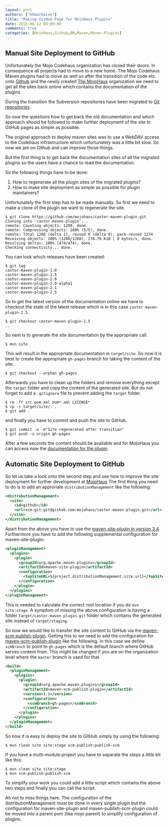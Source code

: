 ```yaml
---
layout: post
authors: ["khmarbaise"]
title: "Making GitHub Page for MojoHaus Plugins"
date: 2015-06-12 08:09:00
comments: true
categories: [MojoHaus,Github,BM,Maven,Maven-Plugins]
---
```

Manual Site Deployment to GitHub
--------------------------------

Unfortunately the Mojo Codehaus organization has closed their doors. In
consequence all projects had to move to a new home. The Mojo Codehaus Maven
plugins had to move as well so after the transition of the code etc. onto
[Github][github] and the newly created [The MojoHaus][git-mojohaus] organization we
need to get all the sites back online which contains the documentation of the
plugins.

During the transition the Subversion repositories have been migrated
to [Git repositories][mojohaus].

So now the questions how to get back the old documentation and which approach
should be followed to make further deployment of the site to GitHub pages as
simple as possible.

<!-- more -->

The original approach to deploy maven sites was to use a WebDAV access to the
Codehaus infrastructure which unfortunately was a little bit slow. So now we
are on Github and can improve those things.

But the first thing is to get back the documentation sites of all the migrated
plugins so the users have a chance to read the documentation. 

So the following things have to be done:

 1. How to regenerate all the plugin sites of the migrated plugins?
 2. How to make site deployment as simple as possible for plugin maintainers?

Unfortunately the first step has to be made manually. So first we need to make a 
clone of the plugin we want to regenerate the site.

```
$ git clone https://github.com/mojohaus/castor-maven-plugin.git
Cloning into 'castor-maven-plugin'...
remote: Counting objects: 1280, done.
remote: Compressing objects: 100% (5/5), done.
remote: Total 1280 (delta 1), reused 0 (delta 0), pack-reused 1274
Receiving objects: 100% (1280/1280), 278.78 KiB | 0 bytes/s, done.
Resolving deltas: 100% (474/474), done.
Checking connectivity... done.
```

You can look which releases have been created:

```
$ git tag
castor-maven-plugin-1.0
castor-maven-plugin-1.5
castor-maven-plugin-2.0
castor-maven-plugin-2.0-alpha1
castor-maven-plugin-2.1
castor-maven-plugin-2.5
```

So to get the latest version of the documentation online we have to checkout 
the state of the latest release which is in this case `castor-maven-plugin-2.5`.

```
$ git checkout castor-maven-plugin-2.5
..
```

So next is to generate the site documentation by the appropriate call.

```
$ mvn site
```

This will result in the appropriate documentation in `target/site`. So now it is
best to create the appropriate `gh-pages` branch for taking the content of the site.

```
$ git checkout --orphan gh-pages
```
Afterwards you have to clean up the folders and remove everything except the
`target` folder and copy the content of the generated site. But do not forget
to add a `.gitignore` file to prevent adding the `target` folder.

```
$ rm -fr src pom.xml pom*.xml LICENSE*
$ cp -r target/site/. .
$ git add .
```

and finally you have to commit and push the site to GitHub.

```
$ git commit -a -m"Site regenerated after transition"
$ git push -u origin gh-pages
```
After a few seconds the content should be available and for MojoHaus you can access now
the [documentation for the plugin](http://www.mojohaus.org/castor-maven-plugin/).

Automatic Site Deployment to GitHub
-----------------------------------

So let us take a look onto the second step and see how to improve the site deployment 
for further development at [MojoHaus][mojohaus]
The first thing you need to do is to add an approriate `distributionManagement` like
the following:

```xml
<distributionManagement>
  <site>
    <id>github</id>
    <url>scm:git:git@github.com:mojohaus/castor-maven-plugin.git</url>
  </site>
</distributionManagement>
```

Apart from the above you have to use the [maven-site-plugin in version
3.4][maven-site-plugin] Furthermore you have to add the following supplemental
configuration for maven-site-plugin:

```xml
<pluginManagement>
  <plugins>
    <plugin>
      <groupId>org.apache.maven.plugins</groupId>
      <artifactId>maven-site-plugin</artifactId>
      <configuration>
        <topSiteURL>${project.distributionManagement.site.url}</topSiteURL>
      </configuration>
    </plugin>
  </plugins>
</pluginManagement>
```

This is needed to calculate the correct root location if you do `mvn site:stage`. A symptom
of missing the above configuration is having a folder `target/castor-maven-plugin.git` folder
which contains the generated site instead of `target/staging`.

So now we would like to transfer the site content to GitHub via the [maven-scm-publish-plugin][maven-scm-publish-plugin].
Getting this to we need to add the configuration for [maven-scm-publish-plugin][maven-scm-publish-plugin] like the following.
In this case we define `scmBranch` to point to `gh-pages` which is the default branch where GitHub 
serves content from. This might be changed if you are on the organization level where the `master`
branch is used for that.

```xml
<build>
  <pluginManagement>
    <plugins>
      <plugin>
        <groupId>org.apache.maven.plugins</groupId>
        <artifactId>maven-scm-publish-plugin</artifactId>
        <version>1.1</version>
        <configuration>
          <scmBranch>gh-pages</scmBranch>
        </configuration>
      </plugin>
    </plugins>
  </pluginManagement>
</build>
```
So now it is easy to deploy the site to GitHub simply by using the following:

```
$ mvn clean site site:stage scm-publish:publish-scm
```

If you have a multi-module project you have to separate the steps a little bit like this:

```
$ mvn clean site site:stage 
$ mvn scm-publish:publish-scm
```

To simplify your work you could add a little script which contains the above two steps and 
finally you can call the script.

Ah not to miss things here. The configuration of the distributionManagement must be done in every single plugin
but the configuration for maven-site-plugin and maven-publish-scm-plugin could be moved into a parent 
pom (like mojo parent) to simplify configuration of plugins.

[maven-scm-publish-plugin]: https://maven.apache.org/plugins/maven-scm-publish-plugin/
[maven-site-plugin]: https://maven.apache.org/plugins/maven-site-plugin/
[github]: https://github.com
[git-mojohaus]: https://github.com/mojohaus/
[mojohaus]: http://www.mojohaus.org/


